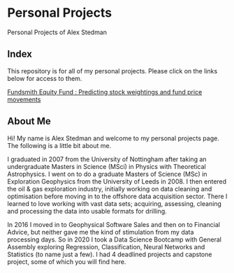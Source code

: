 # Personal Projects
Personal Projects of Alex Stedman

## Index
This repository is for all of my personal projects.  Please click on the links below for access to them.

[Fundsmith Equity Fund : Predicting stock weightings and fund price movements](https://github.com/alexstedman/PersonalProjects/tree/main/Fundsmith_Equity_Project)

## About Me

Hi! My name is Alex Stedman and welcome to my personal projects page.  The following is a little bit about me.

I graduated in 2007 from the University of Nottingham after taking an undergraduate Masters in Science (MSci) in Physics with Theoretical Astrophysics.  I went on to do a graduate Masters of Science (MSc) in Exploration Geophysics from the University of Leeds in 2008.  I then entered the oil & gas exploration industry, initially working on data cleaning and optimisation before moving in to the offshore data acquisition sector.  There I learned to love working with vast data sets; acquiring, assessing, cleaning and processing the data into usable formats for drilling.

In 2016 I moved in to Geophysical Software Sales and then on to Financial Advice, but neither gave me the kind of stimulation from my data processing days.  So in 2020 I took a Data Science Bootcamp with General Assembly exploring Regression, Classification, Neural Networks and Statistics (to name just a few).  I had 4 deadlined projects and capstone project, some of which you will find here.
